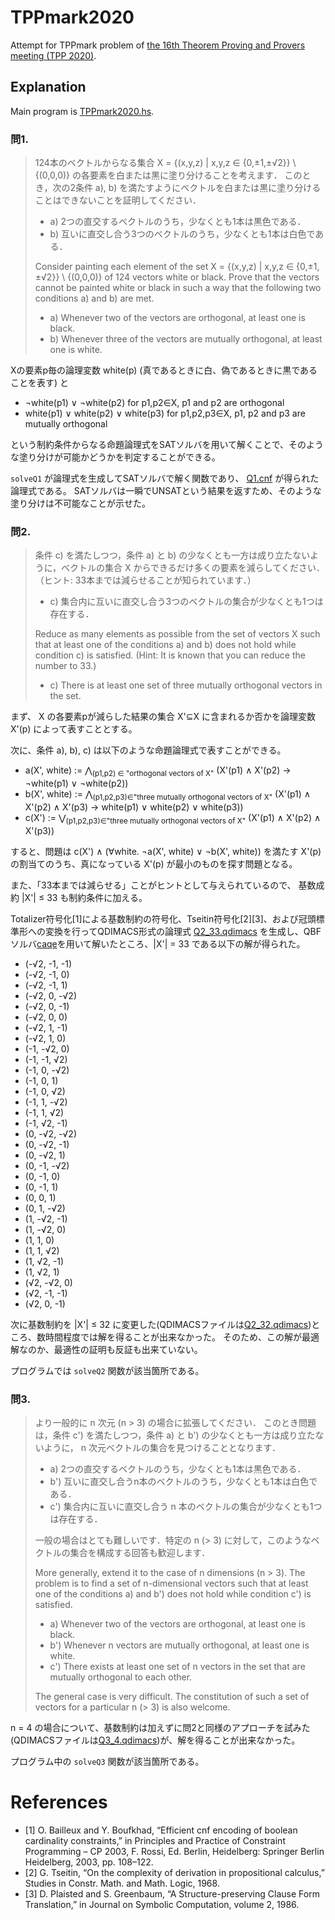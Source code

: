 # TPPmark2020

Attempt for TPPmark problem of [the 16th Theorem Proving and Provers meeting (TPP 2020)](https://aabaa.github.io/tpp2020/).

## Explanation

Main program is [TPPmark2020.hs](TPPmark2020.hs).

### 問1.

> 124本のベクトルからなる集合 X = {(x,y,z) | x,y,z ∈ {0,±1,±√2}} \ {(0,0,0)} の各要素を白または黒に塗り分けることを考えます．
> このとき，次の2条件 a), b) を満たすようにベクトルを白または黒に塗り分けることはできないことを証明してください． 
> - a) 2つの直交するベクトルのうち，少なくとも1本は黒色である． 
> - b) 互いに直交し合う3つのベクトルのうち，少なくとも1本は白色である． 
> 
> Consider painting each element of the set X = {(x,y,z) | x,y,z ∈ {0,±1,±√2}} \ {(0,0,0)} of 124 vectors white or black.
> Prove that the vectors cannot be painted white or black in such a way that the following two conditions a) and b) are met. 
> - a) Whenever two of the vectors are orthogonal, at least one is black. 
> - b) Whenever three of the vectors are mutually orthogonal, at least one is white. 

Xの要素p毎の論理変数 white(p) (真であるときに白、偽であるときに黒であることを表す) と

* ¬white(p1) ∨ ¬white(p2) for p1,p2∈X, p1 and p2 are orthogonal
* white(p1) ∨ white(p2) ∨ white(p3) for p1,p2,p3∈X, p1, p2 and p3 are mutually orthogonal

という制約条件からなる命題論理式をSATソルバを用いて解くことで、そのような塗り分けが可能かどうかを判定することができる。

`solveQ1` が論理式を生成してSATソルバで解く関数であり、 [Q1.cnf](Q1.cnf) が得られた論理式である。
SATソルバは一瞬でUNSATという結果を返すため、そのような塗り分けは不可能なことが示せた。

### 問2. 

> 条件 c) を満たしつつ，条件 a) と b) の少なくとも一方は成り立たないように，ベクトルの集合 X からできるだけ多くの要素を減らしてください． （ヒント: 33本までは減らせることが知られています．）
> - c) 集合内に互いに直交し合う3つのベクトルの集合が少なくとも1つは存在する．
> 
> Reduce as many elements as possible from the set of vectors X such that at least one of the conditions a) and b) does not hold while condition c) is satisfied. (Hint: It is known that you can reduce the number to 33.)
> - c) There is at least one set of three mutually orthogonal vectors in the set. 

まず、 X の各要素pが減らした結果の集合 X'⊆X に含まれるか否かを論理変数 X'(p) によって表すこととする。

次に、条件 a), b), c) は以下のような命題論理式で表すことができる。
* a(X', white) := ⋀<sub>(p1,p2) ∈ "orthogonal vectors of X"</sub> (X'(p1) ∧ X'(p2) → ¬white(p1) ∨ ¬white(p2))
* b(X', white) := ⋀<sub>(p1,p2,p3)∈"three mutually orthogonal vectors of X"</sub> (X'(p1) ∧ X'(p2) ∧ X'(p3) → white(p1) ∨ white(p2) ∨ white(p3))
* c(X') := ⋁<sub>(p1,p2,p3)∈"three mutually orthogonal vectors of X"</sub> (X'(p1) ∧ X'(p2) ∧ X'(p3))

すると、問題は c(X') ∧ (∀white. ¬a(X', white) ∨ ¬b(X', white)) を満たす X'(p) の割当てのうち、真になっている X'(p) が最小のものを探す問題となる。

また、「33本までは減らせる」ことがヒントとして与えられているので、 基数成約 |X'| ≤ 33 も制約条件に加える。

Totalizer符号化[1]による基数制約の符号化、Tseitin符号化[2][3]、および冠頭標準形への変換を行ってQDIMACS形式の論理式 [Q2_33.qdimacs](Q2_33.qdimacs) を生成し、QBFソルバ[caqe](https://github.com/ltentrup/caqe/tree/0543174f6c8c624ba37db80d13479c0408d7384e/)を用いて解いたところ、|X'| = 33 である以下の解が得られた。

* (-√2, -1, -1)
* (-√2, -1, 0)
* (-√2, -1, 1)
* (-√2, 0, -√2)
* (-√2, 0, -1)
* (-√2, 0, 0)
* (-√2, 1, -1)
* (-√2, 1, 0)
* (-1, -√2, 0)
* (-1, -1, √2)
* (-1, 0, -√2)
* (-1, 0, 1)
* (-1, 0, √2)
* (-1, 1, -√2)
* (-1, 1, √2)
* (-1, √2, -1)
* (0, -√2, -√2)
* (0, -√2, -1)
* (0, -√2, 1)
* (0, -1, -√2)
* (0, -1, 0)
* (0, -1, 1)
* (0, 0, 1)
* (0, 1, -√2)
* (1, -√2, -1)
* (1, -√2, 0)
* (1, 1, 0)
* (1, 1, √2)
* (1, √2, -1)
* (1, √2, 1)
* (√2, -√2, 0)
* (√2, -1, -1)
* (√2, 0, -1)

次に基数制約を |X'| ≤ 32 に変更した(QDIMACSファイルは[Q2_32.qdimacs](Q2_32.qdimacs))ところ、数時間程度では解を得ることが出来なかった。
そのため、この解が最適解なのか、最適性の証明も反証も出来ていない。

プログラムでは `solveQ2` 関数が該当箇所である。

### 問3.

> より一般的に n 次元 (n > 3) の場合に拡張してください．
> このとき問題は，条件 c') を満たしつつ，条件 a) と b') の少なくとも一方は成り立たないように， n 次元ベクトルの集合を見つけることとなります．
> - a) 2つの直交するベクトルのうち，少なくとも1本は黒色である． 
> - b') 互いに直交し合うn本のベクトルのうち，少なくとも1本は白色である． 
> - c') 集合内に互いに直交し合う n 本のベクトルの集合が少なくとも1つは存在する．
> 
> 一般の場合はとても難しいです．特定の n (> 3) に対して，このようなベクトルの集合を構成する回答も歓迎します．
> 
> More generally, extend it to the case of n dimensions (n > 3). 
> The problem is to find a set of n-dimensional vectors such that at least one of the conditions a) and b') does not hold while condition c') is satisfied.
> - a) Whenever two of the vectors are orthogonal, at least one is black.
> - b') Whenever n vectors are mutually orthogonal, at least one is white.
> - c') There exists at least one set of n vectors in the set that are mutually orthogonal to each other.
> 
> The general case is very difficult. The constitution of such a set of vectors for a particular n (> 3) is also welcome.

n = 4 の場合について、基数制約は加えずに問2と同様のアプローチを試みた(QDIMACSファイルは[Q3_4.qdimacs](Q3_4.qdimacs))が、解を得ることが出来なかった。

プログラム中の `solveQ3` 関数が該当箇所である。

# References

* [1] O. Bailleux and Y. Boufkhad, “Efficient cnf encoding of boolean cardinality constraints,” in Principles and Practice of Constraint Programming –
CP 2003, F. Rossi, Ed. Berlin, Heidelberg: Springer Berlin Heidelberg, 2003, pp. 108–122.
* [2] G. Tseitin, “On the complexity of derivation in propositional calculus,” Studies in Constr. Math. and Math. Logic, 1968.
* [3] D. Plaisted and S. Greenbaum, “A Structure-preserving Clause Form Translation,” in Journal on Symbolic Computation, volume 2, 1986.
